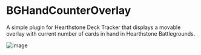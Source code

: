 # BGHandCounterOverlay

A simple plugin for Hearthstone Deck Tracker that displays a movable overlay with current number of cards in hand in Hearthstone Battlegrounds.

![image](https://github.com/user-attachments/assets/7adccd6c-b031-4ebc-99a4-180ddc4a356e)
